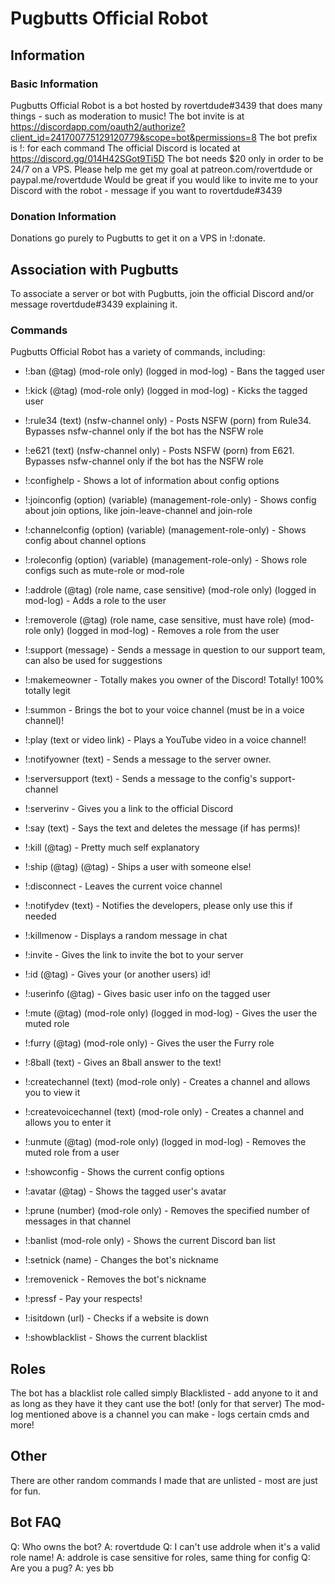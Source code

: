 # Pugbutts Official Robot
## Information

### Basic Information
Pugbutts Official Robot is a bot hosted by rovertdude#3439 that does many things - such as moderation to music!
The bot invite is at https://discordapp.com/oauth2/authorize?client_id=241700775129120779&scope=bot&permissions=8
The bot prefix is !: for each command
The official Discord is located at https://discord.gg/014H42SGot9Ti5D
The bot needs $20 only in order to be 24/7 on a VPS. Please help me get my goal at patreon.com/rovertdude or paypal.me/rovertdude
Would be great if you would like to invite me to your Discord with the robot - message if you want to rovertdude#3439

### Donation Information
Donations go purely to Pugbutts to get it on a VPS in !:donate.

## Association with Pugbutts
To associate a server or bot with Pugbutts, join the official Discord and/or message rovertdude#3439 explaining it.

### Commands
Pugbutts Official Robot has a variety of commands, including:

* !:ban (@tag) (mod-role only) (logged in mod-log) - Bans the tagged user

* !:kick (@tag) (mod-role only) (logged in mod-log) - Kicks the tagged user

- !:rule34 (text) (nsfw-channel only) - Posts NSFW (porn) from Rule34. Bypasses nsfw-channel only if the bot has the NSFW role

- !:e621 (text) (nsfw-channel only) - Posts NSFW (porn) from E621. Bypasses nsfw-channel only if the bot has the NSFW role

- !:confighelp - Shows a lot of information about config options

* !:joinconfig (option) (variable) (management-role-only) - Shows config about join options, like join-leave-channel and join-role

* !:channelconfig (option) (variable) (management-role-only) - Shows config about channel options

* !:roleconfig (option) (variable) (management-role-only) - Shows role configs such as mute-role or mod-role

* !:addrole (@tag) (role name, case sensitive) (mod-role only) (logged in mod-log) - Adds a role to the user

* !:removerole (@tag) (role name, case sensitive, must have role) (mod-role only) (logged in mod-log) - Removes a role from the user

- !:support (message) - Sends a message in question to our support team, can also be used for suggestions

- !:makemeowner - Totally makes you owner of the Discord! Totally! 100% totally legit

- !:summon - Brings the bot to your voice channel (must be in a voice channel)!

- !:play (text or video link) - Plays a YouTube video in a voice channel!

- !:notifyowner (text) - Sends a message to the server owner.

- !:serversupport (text) - Sends a message to the config's support-channel

- !:serverinv - Gives you a link to the official Discord

- !:say (text) - Says the text and deletes the message (if has perms)!

- !:kill (@tag) - Pretty much self explanatory

- !:ship (@tag) (@tag) - Ships a user with someone else!

- !:disconnect - Leaves the current voice channel

- !:notifydev (text) - Notifies the developers, please only use this if needed

- !:killmenow - Displays a random message in chat

- !:invite - Gives the link to invite the bot to your server

- !:id (@tag) - Gives your (or another users) id!

- !:userinfo (@tag) - Gives basic user info on the tagged user

* !:mute (@tag) (mod-role only) (logged in mod-log) - Gives the user the muted role

* !:furry (@tag) (mod-role only) - Gives the user the Furry role

- !:8ball (text) - Gives an 8ball answer to the text!

* !:createchannel (text) (mod-role only) - Creates a channel and allows you to view it

* !:createvoicechannel (text) (mod-role only) - Creates a channel and allows you to enter it

* !:unmute (@tag) (mod-role only) (logged in mod-log) - Removes the muted role from a user

- !:showconfig - Shows the current config options

- !:avatar (@tag) - Shows the tagged user's avatar

* !:prune (number) (mod-role only) - Removes the specified number of messages in that channel

* !:banlist (mod-role only) - Shows the current Discord ban list

- !:setnick (name) - Changes the bot's nickname

- !:removenick - Removes the bot's nickname

- !:pressf - Pay your respects!

- !:isitdown (url) - Checks if a website is down

- !:showblacklist - Shows the current blacklist


## Roles
The bot has a blacklist role called simply Blacklisted - add anyone to it and as long as they have it they cant use the bot! (only for that server)
The mod-log mentioned above is a channel you can make - logs certain cmds and more!

## Other
There are other random commands I made that are unlisted - most are just for fun.

## Bot FAQ
Q: Who owns the bot?
A: rovertdude
Q: I can't use addrole when it's a valid role name!
A: addrole is case sensitive for roles, same thing for config
Q: Are you a pug?
A: yes bb
